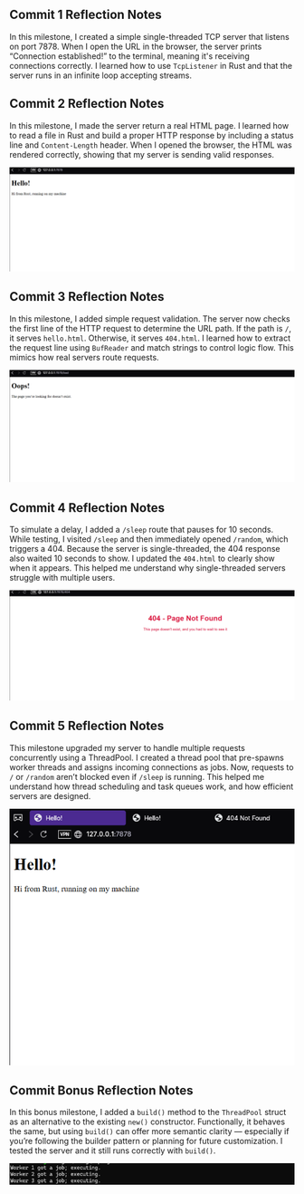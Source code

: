 ## Commit 1 Reflection Notes

In this milestone, I created a simple single-threaded TCP server that listens on port 7878. When I open the URL in the browser, the server prints “Connection established!” to the terminal, meaning it's receiving connections correctly. I learned how to use `TcpListener` in Rust and that the server runs in an infinite loop accepting streams.

## Commit 2 Reflection Notes

In this milestone, I made the server return a real HTML page. I learned how to read a file in Rust and build a proper HTTP response by including a status line and `Content-Length` header. When I opened the browser, the HTML was rendered correctly, showing that my server is sending valid responses.

![Commit 2 screen capture](/assets/images/commit2.png)

## Commit 3 Reflection Notes

In this milestone, I added simple request validation. The server now checks the first line of the HTTP request to determine the URL path. If the path is `/`, it serves `hello.html`. Otherwise, it serves `404.html`. I learned how to extract the request line using `BufReader` and match strings to control logic flow. This mimics how real servers route requests.

![Commit 3 screen capture](/assets/images/commit3.png)

## Commit 4 Reflection Notes

To simulate a delay, I added a `/sleep` route that pauses for 10 seconds. While testing, I visited `/sleep` and then immediately opened `/random`, which triggers a 404. Because the server is single-threaded, the 404 response also waited 10 seconds to show. I updated the `404.html` to clearly show when it appears. This helped me understand why single-threaded servers struggle with multiple users.

![Commit 4 screen capture](/assets/images/commit4.png)

## Commit 5 Reflection Notes

This milestone upgraded my server to handle multiple requests concurrently using a ThreadPool. I created a thread pool that pre-spawns worker threads and assigns incoming connections as jobs. Now, requests to `/` or `/random` aren’t blocked even if `/sleep` is running. This helped me understand how thread scheduling and task queues work, and how efficient servers are designed.

![Commit 5 screen capture](/assets/images/commit5.png)

## Commit Bonus Reflection Notes

In this bonus milestone, I added a `build()` method to the `ThreadPool` struct as an alternative to the existing `new()` constructor. Functionally, it behaves the same, but using `build()` can offer more semantic clarity — especially if you’re following the builder pattern or planning for future customization. I tested the server and it still runs correctly with `build()`.

![Commit Bonus screen capture](/assets/images/bonus.png)
